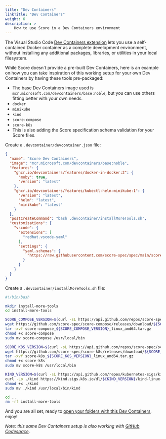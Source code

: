 ```yaml
---
title: "Dev Containers"
linkTitle: "Dev Containers"
weight: 6
description: >
    How to use Score in a Dev Containers environment
---
```


The Visual Studio Code [Dev Containers extension](https://code.visualstudio.com/docs/remote/containers) lets you use a self-contained Docker container as a complete development environment, without installing any additional packages, libraries, or utilities in your local filesystem.

While Score doesn't provide a pre-built Dev Containers, here is an example on how you can take inspiration of this working setup for your own Dev Containers by having these tools pre-packaged:

- The base Dev Containers image used is `mcr.microsoft.com/devcontainers/base:noble`, but you can use others fitting better with your own needs.
- `docker`
- `minikube`
- `kind`
- `score-compose`
- `score-k8s`
- This is also adding the Score specification schema validation for your Score files.

Create a `.devcontainer/devcontainer.json` file:

```json
{
  "name": "Score Dev Containers",
  "image": "mcr.microsoft.com/devcontainers/base:noble",
  "features": {
    "ghcr.io/devcontainers/features/docker-in-docker:2": {
      "moby": true,
      "version": "latest"
    },
    "ghcr.io/devcontainers/features/kubectl-helm-minikube:1": {
      "version": "latest",
      "helm": "latest",
      "minikube": "latest"
    }
  },
  "postCreateCommand": "bash .devcontainer/installMoreTools.sh",
  "customizations": {
    "vscode": {
      "extensions": [
        "redhat.vscode-yaml"
      ],
      "settings": {
        "yaml.schemas": {
          "https://raw.githubusercontent.com/score-spec/spec/main/score-v1b1.json": "score.yaml"
        }
      }
    }
  }
}
```

Create a `.devcontainer/installMoreTools.sh` file:

```bash
#!/bin/bash

mkdir install-more-tools
cd install-more-tools

SCORE_COMPOSE_VERSION=$(curl -sL https://api.github.com/repos/score-spec/score-compose/releases/latest | jq -r .tag_name)
wget https://github.com/score-spec/score-compose/releases/download/${SCORE_COMPOSE_VERSION}/score-compose_${SCORE_COMPOSE_VERSION}_linux_amd64.tar.gz
tar -xvf score-compose_${SCORE_COMPOSE_VERSION}_linux_amd64.tar.gz
chmod +x score-compose
sudo mv score-compose /usr/local/bin

SCORE_K8S_VERSION=$(curl -sL https://api.github.com/repos/score-spec/score-k8s/releases/latest | jq -r .tag_name)
wget https://github.com/score-spec/score-k8s/releases/download/${SCORE_K8S_VERSION}/score-k8s_${SCORE_K8S_VERSION}_linux_amd64.tar.gz
tar -xvf score-k8s_${SCORE_K8S_VERSION}_linux_amd64.tar.gz
chmod +x score-k8s
sudo mv score-k8s /usr/local/bin

KIND_VERSION=$(curl -sL https://api.github.com/repos/kubernetes-sigs/kind/releases/latest | jq -r .tag_name)
curl -Lo ./kind https://kind.sigs.k8s.io/dl/${KIND_VERSION}/kind-linux-amd64
chmod +x ./kind
sudo mv ./kind /usr/local/bin/kind

cd ..
rm -rf install-more-tools
```

And you are all set, ready to [open your folders with this Dev Containers](https://code.visualstudio.com/docs/devcontainers/containers#_quick-start-open-an-existing-folder-in-a-container), enjoy!

_Note: this same Dev Containers setup is also working with [GitHub Codespace](https://docs.github.com/en/codespaces/setting-up-your-project-for-codespaces/adding-a-dev-container-configuration/introduction-to-dev-containers)._

